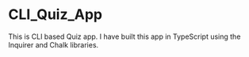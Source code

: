 # CLI_Quiz_App
This is CLI based Quiz app. I have built this app in TypeScript using the Inquirer and Chalk libraries.
